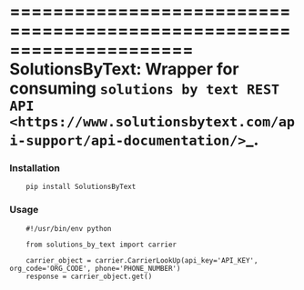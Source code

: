 
=====================================================================
SolutionsByText: Wrapper for consuming `solutions by text REST API <https://www.solutionsbytext.com/api-support/api-documentation/>`_.
=====================================================================
### Installation

        pip install SolutionsByText

### Usage

        #!/usr/bin/env python

        from solutions_by_text import carrier

        carrier_object = carrier.CarrierLookUp(api_key='API_KEY', org_code='ORG_CODE', phone='PHONE_NUMBER')
        response = carrier_object.get()
